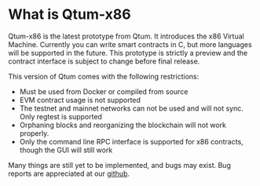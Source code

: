 # What is Qtum-x86

Qtum-x86 is the latest prototype from Qtum. It introduces the x86 Virtual Machine. Currently you can write smart contracts in C, but more languages will be supported in the future. This prototype is strictly a preview and the contract interface is subject to change before final release. 

This version of Qtum comes with the following restrictions:

* Must be used from Docker or compiled from source
* EVM contract usage is not supported
* The testnet and mainnet networks can not be used and will not sync. Only regtest is supported
* Orphaning blocks and reorganizing the blockchain will not work properly.
* Only the command line RPC interface is supported for x86 contracts, though the GUI will still work

Many things are still yet to be implemented, and bugs may exist. Bug reports are appreciated at our [github](https://github.com/qtumproject/qtum/issues).



